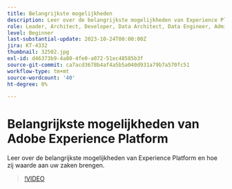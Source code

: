 ```yaml
---
title: Belangrijkste mogelijkheden
description: Leer over de belangrijkste mogelijkheden van Experience Platform en hoe zij waarde aan uw zaken brengen.
role: Leader, Architect, Developer, Data Architect, Data Engineer, Admin, User
level: Beginner
last-substantial-update: 2023-10-24T00:00:00Z
jira: KT-4332
thumbnail: 32502.jpg
exl-id: d46373b9-4a80-4fe0-a072-51ec48585b3f
source-git-commit: ca7acd3678b4af4a5b5a040d931a79b7a570fc51
workflow-type: tm+mt
source-wordcount: '40'
ht-degree: 0%

---
```


# Belangrijkste mogelijkheden van Adobe Experience Platform

Leer over de belangrijkste mogelijkheden van Experience Platform en hoe zij waarde aan uw zaken brengen.

>[!VIDEO](https://video.tv.adobe.com/v/32502?learn=on)

